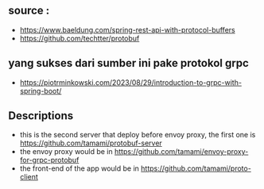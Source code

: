## source :

* https://www.baeldung.com/spring-rest-api-with-protocol-buffers
* https://github.com/techtter/protobuf

## yang sukses dari sumber ini pake protokol grpc

* https://piotrminkowski.com/2023/08/29/introduction-to-grpc-with-spring-boot/

## Descriptions

* this is the second server that deploy before envoy proxy, the first one is https://github.com/tamami/protobuf-server
* the envoy proxy would be in https://github.com/tamami/envoy-proxy-for-grpc-protobuf
* the front-end of the app would be in https://github.com/tamami/proto-client